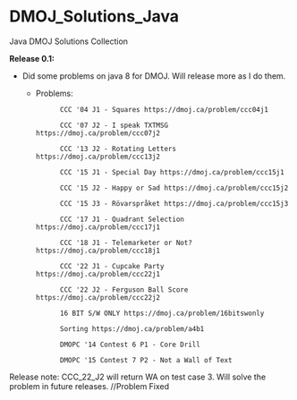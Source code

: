 # DMOJ_Solutions_Java
Java DMOJ Solutions Collection

**Release 0.1:** 

- Did some problems on java 8 for DMOJ. Will release more as I do them.
  - Problems: 
 
              CCC '04 J1 - Squares https://dmoj.ca/problem/ccc04j1
 
              CCC '07 J2 - I speak TXTMSG https://dmoj.ca/problem/ccc07j2
              
              CCC '13 J2 - Rotating Letters https://dmoj.ca/problem/ccc13j2
              
              CCC '15 J1 - Special Day https://dmoj.ca/problem/ccc15j1
              
              CCC '15 J2 - Happy or Sad https://dmoj.ca/problem/ccc15j2
              
              CCC '15 J3 - Rövarspråket https://dmoj.ca/problem/ccc15j3
              
              CCC '17 J1 - Quadrant Selection https://dmoj.ca/problem/ccc17j1
              
              CCC '18 J1 - Telemarketer or Not? https://dmoj.ca/problem/ccc18j1
              
              CCC '22 J1 - Cupcake Party https://dmoj.ca/problem/ccc22j1
              
              CCC '22 J2 - Ferguson Ball Score https://dmoj.ca/problem/ccc22j2
              
              16 BIT S/W ONLY https://dmoj.ca/problem/16bitswonly
              
              Sorting https://dmoj.ca/problem/a4b1
              
              DMOPC '14 Contest 6 P1 - Core Drill
              
              DMOPC '15 Contest 7 P2 - Not a Wall of Text


Release note: CCC_22_J2 will return WA on test case 3. Will solve the problem in future releases. //Problem Fixed
